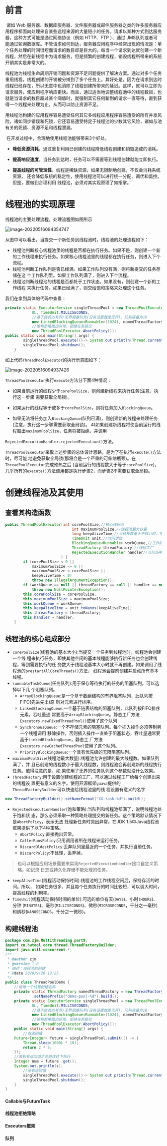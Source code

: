 # 前言

​		诸如 Web 服务器、数据库服务器、文件服务器或邮件服务器之类的许多服务器应用程序都面向处理来自某些远程来源的大量短小的任务。请求以某种方式到达服务器，这种方式可能是通过网络协议（例如 HTTP、FTP ）、通过 JMS队列或者可能通过轮询数据库。不管请求如何到达，服务器应用程序中经常出现的情况是：单个任务处理的时间很短而请求的数目却是巨大的。每当一个请求到达就创建一个新线程，然后在新线程中为请求服务，但是频繁的创建线程，销毁线程所带来的系统开销其实是非常大的。

​		线程池为线程生命周期开销问题和资源不足问题提供了解决方案。通过对多个任务重用线程，线程创建的开销被分摊到了多个任务上。其好处是，因为在请求到达时线程已经存在，所以无意中也消除了线程创建所带来的延迟。这样，就可以立即为请求服务，使应用程序响应更快。而且，通过适当地调整线程池中的线程数目，也就是当请求的数目超过某个阈值时，就强制其它任何新到的请求一直等待，直到获得一个线程来处理为止，从而可以防止资源不足。

​		用线程池构建的应用程序容易遭受任何其它多线程应用程序容易遭受的所有并发风险，诸如同步错误和死锁，它还容易遭受特定于线程池的少数其它风险，诸如与池有关的死锁、资源不足和线程泄漏。

​		在开发过程中，合理地使用线程池能够带来3个好处。

- **降低资源消耗**。通过重复利用已创建的线程降低线程创建和销毁造成的消耗。 
- **提高响应速度**。当任务到达时，任务可以不需要等到线程创建就能立即执行。

- **提高线程的可管理性**。线程是稀缺资源，如果无限制地创建，不仅会消耗系统资源， 还会降低系统的稳定性，使用线程池可以进行统一分配、调优和监控。但是，要做到合理利用 线程池，必须对其实现原理了如指掌。

# 线程池的实现原理

线程池的主要处理流程，处理流程图如图所示

![image-20220516094354747](https://cdn.jsdelivr.net/gh/zjmJavaByte/images/img/202205160944483.png)

从图中可以看出，当提交一个新任务到线程池时，线程池的处理流程如下：

- 线程池判断核心线程池里的线程是否都在执行任务。如果不是，则创建一个新的工作线程来执行任务。如果核心线程池里的线程都在执行任务，则进入下个流程。
- 线程池判断工作队列是否已经满。如果工作队列没有满，则将新提交的任务存储在这 个工作队列里。如果工作队列满了，则进入下个流程。
- 线程池判断线程池的线程是否都处于工作状态。如果没有，则创建一个新的工作线程 来执行任务。如果已经满了，则交给饱和策略来处理这个任务。

我们在拿到具体的代码中查看：

```java
private static ExecutorService singleThreadPool = new ThreadPoolExecutor(3, 6,
            0L, TimeUnit.MILLISECONDS,
            //基于链表的有界/无界阻塞队列(没有设置就是无界)，队列容量为10                  
            new LinkedBlockingQueue<Runnable>(1024), namedThreadFactory,
            //饱和策略抛出异常，拒绝任务提交 
            new ThreadPoolExecutor.AbortPolicy());
public static void main(String[] args) {
        singleThreadPool.execute(()-> System.out.println(Thread.currentThread().getName()));
        singleThreadPool.shutdown();
    }
```

如上代码`ThreadPoolExecutor`的执行示意图如下：

![image-20220516094937426](https://cdn.jsdelivr.net/gh/zjmJavaByte/images/img/202205160949457.png)

`ThreadPoolExecutor`执行`execute`方法分下面4种情况：

- 如果当前运行的线程少于`corePoolSize`，则创建新线程来执行任务(注意，执行这一步骤 需要获取全局锁)。

- 如果运行的线程等于或多于`corePoolSize`，则将任务加入`BlockingQueue`。 

- 如果无法将任务加入`BlockingQueue`(队列已满)，则创建新的线程来处理任务(注意，执行这一步骤需要获取全局锁)。 4)如果创建新线程将使当前运行的线程超出`maximumPoolSize`，任务将被拒绝，并调用

`RejectedExecutionHandler.rejectedExecution()`方法。

​		`ThreadPoolExecutor`采取上述步骤的总体设计思路，是为了在执行`execute()`方法时，尽可能 地避免获取全局锁(那将会是一个严重的可伸缩瓶颈)。在`ThreadPoolExecutor`完成预热之后 (当前运行的线程数大于等于`corePoolSize`)，几乎所有的`execute()`方法调用都是执行步骤2，而步骤2不需要获取全局锁。

# 创建线程池及其使用

## 查看其构造函数

```java
public ThreadPoolExecutor(int corePoolSize,//核心线程池
                              int maximumPoolSize,//线程池最大容量
                              long keepAliveTime,//当线程数量大于核心时，多余的空闲线程在终止之前等待新任务的最大时间
                              TimeUnit unit,//时间单位
                              BlockingQueue<Runnable> workQueue,//工作队列
                              ThreadFactory threadFactory,//线程工厂
                              RejectedExecutionHandler handler//当队伍中的任务满载后使用的拒绝策略
                         ) {
        if (corePoolSize < 0 ||
            maximumPoolSize <= 0 ||
            maximumPoolSize < corePoolSize ||
            keepAliveTime < 0)
            throw new IllegalArgumentException();
        if (workQueue == null || threadFactory == null || handler == null)
            throw new NullPointerException();
        this.corePoolSize = corePoolSize;
        this.maximumPoolSize = maximumPoolSize;
        this.workQueue = workQueue;
        this.keepAliveTime = unit.toNanos(keepAliveTime);
        this.threadFactory = threadFactory;
        this.handler = handler;
    }
```

## 线程池的核心组成部分

- `corePoolSize`(线程池的基本大小):当提交一个任务到线程池时，线程池会创建一个线 程来执行任务，即使其他空闲的基本线程能够执行新任务也会创建线程，等到需要执行的任 务数大于线程池基本大小时就不再创建。如果调用了线程池的`prestartAllCoreThreads()`方法， 线程池会提前创建并启动所有基本线程。
- `runnableTaskQueue`(任务队列):用于保存等待执行的任务的阻塞队列。可以选择以下几 个阻塞队列。
  - `ArrayBlockingQueue`:是一个基于数组结构的有界阻塞队列，此队列按FIFO(先进先出)原 则对元素进行排序。
  - `LinkedBlockingQueue`:一个基于链表结构的阻塞队列，此队列按FIFO排序元素，吞吐量通 常要高于`ArrayBlockingQueue`。静态工厂方法`Executors.newFixedThreadPool()`使用了这个队列
  - `SynchronousQueue`:一个不存储元素的阻塞队列。每个插入操作必须等到另一个线程调用 移除操作，否则插入操作一直处于阻塞状态，吞吐量通常要高于`LinkedBlockingQueue`，静态工 厂方法`Executors.newCachedThreadPool`使用了这个队列。
  - `PriorityBlockingQueue`:一个具有优先级的无限阻塞队列。
- `maximumPoolSize`(线程池最大数量):线程池允许创建的最大线程数。如果队列满了，并 且已创建的线程数小于最大线程数，则线程池会再创建新的线程执行任务。值得注意的是，如 果使用了无界的任务队列这个参数就没什么效果。
- `ThreadFactory`:用于设置创建线程的工厂，可以通过线程工厂给每个创建出来的线程设 置更有意义的名字。使用开源框架`guava`提供的`ThreadFactoryBuilder`可以快速给线程池里的线 程设置有意义的名字

```java
new ThreadFactoryBuilder().setNameFormat("XX-task-%d").build();
```

- `RejectedExecutionHandler`(饱和策略):当队列和线程池都满了，说明线程池处于饱和状 态，那么必须采取一种策略处理提交的新任务。这个策略默认情况下是`AbortPolicy`，表示无法 处理新任务时抛出异常。在JDK 1.5中Java线程池框架提供了以下4种策略。
  - `AbortPolicy`:直接抛出异常。
  - `CallerRunsPolicy`:只用调用者所在线程来运行任务。
  - `DiscardOldestPolicy`:丢弃队列里最近的一个任务，并执行当前任务。
  - `DiscardPolicy`:不处理，丢弃掉。

> 也可以根据应用场景需要来实现`RejectedExecutionHandler`接口自定义策略。如记录 日志或持久化存储不能处理的任务。

- `keepAliveTime`(线程活动保持时间):线程池的工作线程空闲后，保持存活的时间。所以， 如果任务很多，并且每个任务执行的时间比较短，可以调大时间，提高线程的利用率。
- `TimeUnit`(线程活动保持时间的单位):可选的单位有天(`DAYS`)、小时`(HOURS`)、分钟 (`MINUTES`)、毫秒(`MILLISECONDS`)、微秒(`MICROSECONDS`，千分之一毫秒)和纳秒(`NANOSECONDS`，千分之一微秒)。

## 构建线程池

```java
package com.zjm.Multithreading.part9;
import cn.hutool.core.thread.ThreadFactoryBuilder;
import java.util.concurrent.*;
/**
 * @author zjm
 * @version 1.0
 * 描述：线程池的创建
 * @date 2020/9/26 12:25
 */
public class ThreadPoolDemo {
    //给每一个线程创建名称
    private static ThreadFactory namedThreadFactory = new ThreadFactoryBuilder()
            .setNamePrefix("demo-pool-%d").build();
    private static ExecutorService singleThreadPool = new ThreadPoolExecutor(1, 1,
            0L, TimeUnit.MILLISECONDS,
            //基于链表的有界/无界阻塞队列(没有设置就是无界)，队列容量为10                  
            new LinkedBlockingQueue<Runnable>(1024), namedThreadFactory,
            //饱和策略抛出异常，拒绝任务提交 
            new ThreadPoolExecutor.AbortPolicy());
    public static void main(String[] args) {
        //有返回值
    Future<Integer> future = singleThreadPool.submit(() -> {
        Thread.sleep(1000L * 10);
        return 2 * 5;
    });
    //直到有返回值才会继续往下执行
    Integer num = future .get();
    System.out.println(s);
        //没有返回值
        singleThreadPool.execute(()-> System.out.println(Thread.currentThread().getName()));
        singleThreadPool.shutdown();
    }
}
```





#### Callable与FutureTask



#### 

#### 线程池拒绝策略

#### Executors框架

#### 队列

